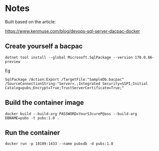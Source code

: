 # Notes

Built based on the article:

https://www.kenmuse.com/blog/devops-sql-server-dacpac-docker

## Create yourself a bacpac

`dotnet tool install --global Microsoft.SqlPackage --version 170.0.86-preview`

Eg 

`SqlPackage /Action:Export /TargetFile:"SampleDb.bacpac" /SourceConnectionString:"Server=.;Integrated Security=SSPI;Initial Catalog=pubs;Encrypt=True;TrustServerCertificate=True;"`


## Build the container image

`docker build --build-arg PASSWORD=YourS3cureP@ass --build-arg DBNAME=pubs -t pubs:1.0 .`

## Run the container

`docker run -p 10109:1433 --name pubsdb -d pubs:1.0`

